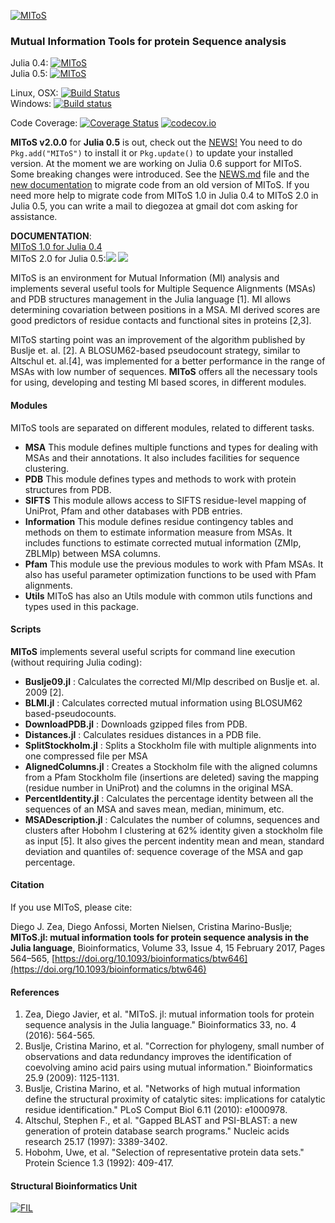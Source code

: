 [![MIToS](http://diegozea.github.io/MIToS.jl/latest/assets/MIToS_logo.png)](http://diegozea.github.io/MIToS.jl/)
### Mutual Information Tools for protein Sequence analysis

Julia 0.4:
[![MIToS](http://pkg.julialang.org/badges/MIToS_0.4.svg)](http://pkg.julialang.org/?pkg=MIToS)  
Julia 0.5:
[![MIToS](http://pkg.julialang.org/badges/MIToS_0.5.svg)](http://pkg.julialang.org/?pkg=MIToS)  

Linux, OSX:
[![Build Status](https://travis-ci.org/diegozea/MIToS.jl.svg?branch=master)](https://travis-ci.org/diegozea/MIToS.jl)  
Windows:
[![Build status](https://ci.appveyor.com/api/projects/status/h6o72b5dtdeto336/branch/master?svg=true)](https://ci.appveyor.com/project/diegozea/mitos-jl/branch/master)  

Code Coverage:
[![Coverage Status](https://coveralls.io/repos/diegozea/MIToS.jl/badge.svg?branch=master&service=github)](https://coveralls.io/github/diegozea/MIToS.jl?branch=master) [![codecov.io](http://codecov.io/github/diegozea/MIToS.jl/coverage.svg?branch=master)](http://codecov.io/github/diegozea/MIToS.jl?branch=master)

**MIToS v2.0.0** for **Julia 0.5** is out, check out the [NEWS!](https://github.com/diegozea/MIToS.jl/blob/master/NEWS.md)
You need to do `Pkg.add("MIToS")` to install it or `Pkg.update()` to update your installed
version. At the moment we are working on Julia 0.6 support for MIToS.  
Some breaking changes were introduced. See the [NEWS.md](https://github.com/diegozea/MIToS.jl/blob/master/NEWS.md) 
file and the [new documentation](https://diegozea.github.io/MIToS.jl/stable) to migrate code from an old version 
of MIToS. If you need more help to migrate code from MIToS 1.0 in Julia 0.4 to MIToS 2.0 in Julia 0.5, you can 
write a mail to diegozea at gmail dot com asking for assistance.  

**DOCUMENTATION**:  
[MIToS 1.0 for Julia 0.4](https://diegozea.github.io/mitosghpage-legacy/)  
MIToS 2.0 for Julia 0.5:[![](https://img.shields.io/badge/docs-stable-blue.svg)](https://diegozea.github.io/MIToS.jl/stable) [![](https://img.shields.io/badge/docs-latest-blue.svg)](https://diegozea.github.io/MIToS.jl/latest)  

MIToS is an environment for Mutual Information (MI) analysis and implements several useful
tools for Multiple Sequence Alignments (MSAs) and PDB structures management in the Julia
language [1]. MI allows determining covariation between positions in a MSA. MI derived scores
are good predictors of residue contacts and functional sites in proteins [2,3].

MIToS starting point was an improvement of the algorithm published by Buslje et. al. [2]. A BLOSUM62-based pseudocount strategy, similar to Altschul et. al.[4], was implemented for
a better performance in the range of MSAs with low number of sequences. **MIToS** offers
all the necessary tools for using, developing and testing MI based scores, in different
modules.

#### Modules
MIToS tools are separated on different modules, related to different tasks.
- **MSA** This module defines multiple functions and types for dealing with MSAs and
their annotations. It also includes facilities for sequence clustering.
- **PDB** This module defines types and methods to work with protein structures from PDB.
- **SIFTS** This module allows access to SIFTS residue-level mapping of UniProt, Pfam and
other databases with PDB entries.
- **Information** This module defines residue contingency tables and methods on them
to estimate information measure from MSAs. It includes functions to estimate corrected
mutual information (ZMIp, ZBLMIp) between MSA columns.
- **Pfam**
This module use the previous modules to work with Pfam MSAs. It also has useful parameter
optimization functions to be used with Pfam alignments.
- **Utils** MIToS has also an Utils module with common utils functions and types used
in this package.

#### Scripts

**MIToS** implements several useful scripts for command line execution
(without requiring Julia coding):

* **Buslje09.jl** : Calculates the corrected MI/MIp described on Buslje et. al. 2009 [2].
* **BLMI.jl** : Calculates corrected mutual information using BLOSUM62 based-pseudocounts.
* **DownloadPDB.jl** : Downloads gzipped files from PDB.
* **Distances.jl** : Calculates residues distances in a PDB file.
* **SplitStockholm.jl** : Splits a Stockholm file with multiple alignments into one
compressed file per MSA
* **AlignedColumns.jl** : Creates a Stockholm file with the aligned columns from a Pfam
Stockholm file (insertions are deleted) saving the mapping (residue number in UniProt)
and the columns in the original MSA.
* **PercentIdentity.jl** : Calculates the percentage identity between all the sequences
of an MSA and saves mean, median, minimum, etc.
* **MSADescription.jl** : Calculates the number of columns, sequences and clusters after
Hobohm I clustering at 62% identity given a stockholm file as input [5]. It also gives the
percent indentity mean and mean, standard deviation and quantiles of: sequence coverage of
the MSA and gap percentage.

#### Citation  

If you use MIToS, please cite:

Diego J. Zea, Diego Anfossi, Morten Nielsen, Cristina Marino-Buslje; **MIToS.jl: mutual information tools for protein sequence analysis in the Julia language**, Bioinformatics, Volume 33, Issue 4, 15 February 2017, Pages 564–565, [https://doi.org/10.1093/bioinformatics/btw646](https://doi.org/10.1093/bioinformatics/btw646)

#### References

1. Zea, Diego Javier, et al. "MIToS. jl: mutual information tools for protein sequence
analysis in the Julia language." Bioinformatics 33, no. 4 (2016): 564-565.
2. Buslje, Cristina Marino, et al. "Correction for phylogeny, small number of
observations and data redundancy improves the identification of coevolving amino acid
pairs using mutual information." Bioinformatics 25.9 (2009): 1125-1131.
3. Buslje, Cristina Marino, et al. "Networks of high mutual information define the
structural proximity of catalytic sites: implications for catalytic residue
identification." PLoS Comput Biol 6.11 (2010): e1000978.
4. Altschul, Stephen F., et al. "Gapped BLAST and PSI-BLAST: a new generation of protein
database search programs." Nucleic acids research 25.17 (1997): 3389-3402.
5. Hobohm, Uwe, et al. "Selection of representative protein data sets." Protein Science
1.3 (1992): 409-417.

#### Structural Bioinformatics Unit
[![FIL](http://mistic.leloir.org.ar/imgs/logo_horizontal.png)](http://www.leloir.org.ar/)
